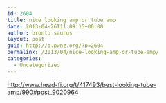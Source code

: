 ```yaml
---
id: 2604
title: nice looking amp or tube amp
date: 2013-04-26T11:09:15+00:00
author: bronto saurus
layout: post
guid: http://b.pwnz.org/?p=2604
permalink: /2013/04/nice-looking-amp-or-tube-amp/
categories:
  - Uncategorized
---
```

<http://www.head-fi.org/t/417493/best-looking-tube-amp/990#post_9020964>